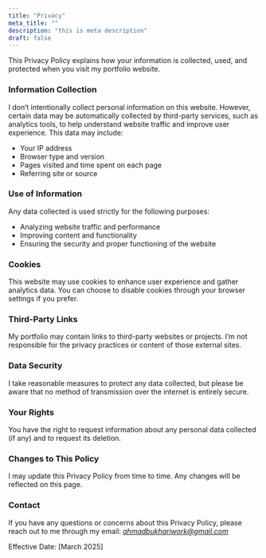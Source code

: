 ```yaml
---
title: "Privacy"
meta_title: ""
description: "this is meta description"
draft: false
---
```


This Privacy Policy explains how your information is collected, used, and protected when you visit my portfolio website.

### Information Collection
I don’t intentionally collect personal information on this website. However, certain data may be automatically collected by third-party services, such as analytics tools, to help understand website traffic and improve user experience. This data may include:
- Your IP address
- Browser type and version
- Pages visited and time spent on each page
- Referring site or source

### Use of Information
Any data collected is used strictly for the following purposes:
- Analyzing website traffic and performance
- Improving content and functionality
- Ensuring the security and proper functioning of the website

### Cookies
This website may use cookies to enhance user experience and gather analytics data. You can choose to disable cookies through your browser settings if you prefer.

### Third-Party Links
My portfolio may contain links to third-party websites or projects. I’m not responsible for the privacy practices or content of those external sites.

### Data Security
I take reasonable measures to protect any data collected, but please be aware that no method of transmission over the internet is entirely secure.

### Your Rights
You have the right to request information about any personal data collected (if any) and to request its deletion.

### Changes to This Policy
I may update this Privacy Policy from time to time. Any changes will be reflected on this page.

### Contact
If you have any questions or concerns about this Privacy Policy, please reach out to me through my email:
*ahmadbukhariwork@gmail.com*

Effective Date: [March 2025]
